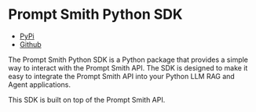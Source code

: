 # Prompt Smith Python SDK

- [PyPi](https://pypi.org/project/promtsmithsdk/)
- [Github](https://github.com/PromptSmith-OSS/promptsmith-python-sdk)

The Prompt Smith Python SDK is a Python package that provides a simple way to interact with the Prompt Smith API. 
The SDK is designed to make it easy to integrate the Prompt Smith API into your Python LLM RAG and Agent applications.


This SDK is built on top of the Prompt Smith API.